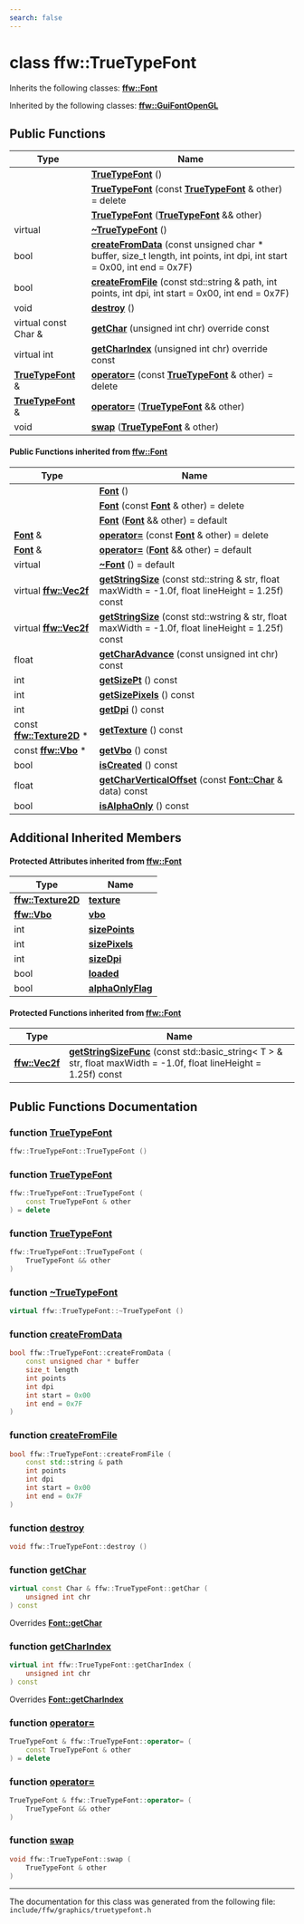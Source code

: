```yaml
---
search: false
---
```


# class ffw::TrueTypeFont



Inherits the following classes: **[ffw::Font](classffw_1_1_font.md)**



Inherited by the following classes: **[ffw::GuiFontOpenGL](classffw_1_1_gui_font_open_g_l.md)**

## Public Functions

|Type|Name|
|-----|-----|
||[**TrueTypeFont**](classffw_1_1_true_type_font.md#1a9639e40abe8941382c95a926f4e4976e) () |
||[**TrueTypeFont**](classffw_1_1_true_type_font.md#1a9f77af27f585ae8112e3f694ec056981) (const **[TrueTypeFont](classffw_1_1_true_type_font.md)** & other) = delete |
||[**TrueTypeFont**](classffw_1_1_true_type_font.md#1ab2eb52bb1fa064a72b8150078a30632d) (**[TrueTypeFont](classffw_1_1_true_type_font.md)** && other) |
|virtual |[**~TrueTypeFont**](classffw_1_1_true_type_font.md#1a8ead1e22271b4c2f5f3d4a6f6c3e905f) () |
|bool|[**createFromData**](classffw_1_1_true_type_font.md#1ab8c1de804c19c76659c7feb343ec3dcb) (const unsigned char \* buffer, size\_t length, int points, int dpi, int start = 0x00, int end = 0x7F) |
|bool|[**createFromFile**](classffw_1_1_true_type_font.md#1a730593a7fc8c49f24b4569b5bdaf537d) (const std::string & path, int points, int dpi, int start = 0x00, int end = 0x7F) |
|void|[**destroy**](classffw_1_1_true_type_font.md#1a11d8c26d7b1a363a2a19bffc333bfb96) () |
|virtual const Char &|[**getChar**](classffw_1_1_true_type_font.md#1a8abb44942dbaa86a6f335892e5e8b131) (unsigned int chr) override const |
|virtual int|[**getCharIndex**](classffw_1_1_true_type_font.md#1a27409a8751badfe444a58bf1fd98d6b6) (unsigned int chr) override const |
|**[TrueTypeFont](classffw_1_1_true_type_font.md)** &|[**operator=**](classffw_1_1_true_type_font.md#1ab70f5f87c8361a556e63b6add22f6242) (const **[TrueTypeFont](classffw_1_1_true_type_font.md)** & other) = delete |
|**[TrueTypeFont](classffw_1_1_true_type_font.md)** &|[**operator=**](classffw_1_1_true_type_font.md#1a9416bb2b0185110752b030f12f8d4f51) (**[TrueTypeFont](classffw_1_1_true_type_font.md)** && other) |
|void|[**swap**](classffw_1_1_true_type_font.md#1a59cd6a95a18ed791e95a7e601fb9d79a) (**[TrueTypeFont](classffw_1_1_true_type_font.md)** & other) |


#### Public Functions inherited from [ffw::Font](classffw_1_1_font.md)

|Type|Name|
|-----|-----|
||[**Font**](classffw_1_1_font.md#1a61607295e4f95fba5cf189f0bf46e972) () |
||[**Font**](classffw_1_1_font.md#1a625968999be1f55607ba2c241e99c2bb) (const **[Font](classffw_1_1_font.md)** & other) = delete |
||[**Font**](classffw_1_1_font.md#1a7b07abd846095b2b3211e1d1e41775c5) (**[Font](classffw_1_1_font.md)** && other) = default |
|**[Font](classffw_1_1_font.md)** &|[**operator=**](classffw_1_1_font.md#1a1506af1c9de421dac45dad7a9d1b0e26) (const **[Font](classffw_1_1_font.md)** & other) = delete |
|**[Font](classffw_1_1_font.md)** &|[**operator=**](classffw_1_1_font.md#1adc829453376092c01873ccf869e3b905) (**[Font](classffw_1_1_font.md)** && other) = default |
|virtual |[**~Font**](classffw_1_1_font.md#1af64aa991e6e53e3b55105a2eb0239ea4) () = default |
|virtual **[ffw::Vec2f](group__math_.md#ga44573357c25b7969b4391ca0ae427636)**|[**getStringSize**](classffw_1_1_font.md#1a954e31facabcb58c18608283156390ee) (const std::string & str, float maxWidth = -1.0f, float lineHeight = 1.25f) const |
|virtual **[ffw::Vec2f](group__math_.md#ga44573357c25b7969b4391ca0ae427636)**|[**getStringSize**](classffw_1_1_font.md#1a447d1fb84909315000d1d568e2561b86) (const std::wstring & str, float maxWidth = -1.0f, float lineHeight = 1.25f) const |
|float|[**getCharAdvance**](classffw_1_1_font.md#1ab41de9dad062dd9c58ddc360c8acc32b) (const unsigned int chr) const |
|int|[**getSizePt**](classffw_1_1_font.md#1a1444b58cd884fcfb51258bebfe44a66c) () const |
|int|[**getSizePixels**](classffw_1_1_font.md#1a546770fa3a6e1f7283aac00b517663bb) () const |
|int|[**getDpi**](classffw_1_1_font.md#1a1a54d225c828f3002d968be8029fe4e7) () const |
|const **[ffw::Texture2D](classffw_1_1_texture2_d.md)** \*|[**getTexture**](classffw_1_1_font.md#1a41d4bdf18626cdf0966604f374cb82ca) () const |
|const **[ffw::Vbo](classffw_1_1_vbo.md)** \*|[**getVbo**](classffw_1_1_font.md#1a01e39c0120f78fd4d02a23b5cf3be8f3) () const |
|bool|[**isCreated**](classffw_1_1_font.md#1a2acdf7da8b48924b2217b63cc9938159) () const |
|float|[**getCharVerticalOffset**](classffw_1_1_font.md#1a7a3dbb693585c2d93d250825d54b39ce) (const **[Font::Char](structffw_1_1_font_1_1_char.md)** & data) const |
|bool|[**isAlphaOnly**](classffw_1_1_font.md#1a6d9a0f5530f479c867b7551feb237dd1) () const |


## Additional Inherited Members

#### Protected Attributes inherited from [ffw::Font](classffw_1_1_font.md)

|Type|Name|
|-----|-----|
|**[ffw::Texture2D](classffw_1_1_texture2_d.md)**|[**texture**](classffw_1_1_font.md#1a96a1030319180307da5322396d4e8e60)|
|**[ffw::Vbo](classffw_1_1_vbo.md)**|[**vbo**](classffw_1_1_font.md#1aba21fcc25aa3b5c32c0ae29830050d63)|
|int|[**sizePoints**](classffw_1_1_font.md#1aac80550ace3764960015b74adec74b81)|
|int|[**sizePixels**](classffw_1_1_font.md#1a1e5b3dfe80eb10fa1eb57e70c7e21a20)|
|int|[**sizeDpi**](classffw_1_1_font.md#1aaefb97b6ca7379f96004ad65fffe82ca)|
|bool|[**loaded**](classffw_1_1_font.md#1a65171077ae4df6cfb81613fc6ad2fdc0)|
|bool|[**alphaOnlyFlag**](classffw_1_1_font.md#1a2d4f2fd91ed5a903723e31a8a6ef9f98)|


#### Protected Functions inherited from [ffw::Font](classffw_1_1_font.md)

|Type|Name|
|-----|-----|
|**[ffw::Vec2f](group__math_.md#ga44573357c25b7969b4391ca0ae427636)**|[**getStringSizeFunc**](classffw_1_1_font.md#1a3508a473bb23d35064d8e8f18df8a438) (const std::basic\_string< T > & str, float maxWidth = -1.0f, float lineHeight = 1.25f) const |


## Public Functions Documentation

### function <a id="1a9639e40abe8941382c95a926f4e4976e" href="#1a9639e40abe8941382c95a926f4e4976e">TrueTypeFont</a>

```cpp
ffw::TrueTypeFont::TrueTypeFont ()
```



### function <a id="1a9f77af27f585ae8112e3f694ec056981" href="#1a9f77af27f585ae8112e3f694ec056981">TrueTypeFont</a>

```cpp
ffw::TrueTypeFont::TrueTypeFont (
    const TrueTypeFont & other
) = delete
```



### function <a id="1ab2eb52bb1fa064a72b8150078a30632d" href="#1ab2eb52bb1fa064a72b8150078a30632d">TrueTypeFont</a>

```cpp
ffw::TrueTypeFont::TrueTypeFont (
    TrueTypeFont && other
)
```



### function <a id="1a8ead1e22271b4c2f5f3d4a6f6c3e905f" href="#1a8ead1e22271b4c2f5f3d4a6f6c3e905f">~TrueTypeFont</a>

```cpp
virtual ffw::TrueTypeFont::~TrueTypeFont ()
```



### function <a id="1ab8c1de804c19c76659c7feb343ec3dcb" href="#1ab8c1de804c19c76659c7feb343ec3dcb">createFromData</a>

```cpp
bool ffw::TrueTypeFont::createFromData (
    const unsigned char * buffer
    size_t length
    int points
    int dpi
    int start = 0x00
    int end = 0x7F
)
```



### function <a id="1a730593a7fc8c49f24b4569b5bdaf537d" href="#1a730593a7fc8c49f24b4569b5bdaf537d">createFromFile</a>

```cpp
bool ffw::TrueTypeFont::createFromFile (
    const std::string & path
    int points
    int dpi
    int start = 0x00
    int end = 0x7F
)
```



### function <a id="1a11d8c26d7b1a363a2a19bffc333bfb96" href="#1a11d8c26d7b1a363a2a19bffc333bfb96">destroy</a>

```cpp
void ffw::TrueTypeFont::destroy ()
```



### function <a id="1a8abb44942dbaa86a6f335892e5e8b131" href="#1a8abb44942dbaa86a6f335892e5e8b131">getChar</a>

```cpp
virtual const Char & ffw::TrueTypeFont::getChar (
    unsigned int chr
) const
```

Overrides **[Font::getChar](classffw_1_1_font.md#1ac377ea34f700ab2c2281e66a93610a75)**


### function <a id="1a27409a8751badfe444a58bf1fd98d6b6" href="#1a27409a8751badfe444a58bf1fd98d6b6">getCharIndex</a>

```cpp
virtual int ffw::TrueTypeFont::getCharIndex (
    unsigned int chr
) const
```

Overrides **[Font::getCharIndex](classffw_1_1_font.md#1ac41292d33971a660fe9bed10ea39504e)**


### function <a id="1ab70f5f87c8361a556e63b6add22f6242" href="#1ab70f5f87c8361a556e63b6add22f6242">operator=</a>

```cpp
TrueTypeFont & ffw::TrueTypeFont::operator= (
    const TrueTypeFont & other
) = delete
```



### function <a id="1a9416bb2b0185110752b030f12f8d4f51" href="#1a9416bb2b0185110752b030f12f8d4f51">operator=</a>

```cpp
TrueTypeFont & ffw::TrueTypeFont::operator= (
    TrueTypeFont && other
)
```



### function <a id="1a59cd6a95a18ed791e95a7e601fb9d79a" href="#1a59cd6a95a18ed791e95a7e601fb9d79a">swap</a>

```cpp
void ffw::TrueTypeFont::swap (
    TrueTypeFont & other
)
```





----------------------------------------
The documentation for this class was generated from the following file: `include/ffw/graphics/truetypefont.h`
